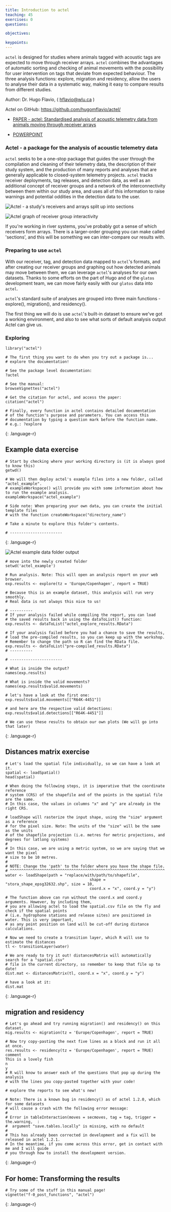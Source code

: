 ```yaml
---
title: Introduction to actel
teaching: 45
exercises: 0
questions:

objectives:

keypoints:
---
```


`actel` is designed for studies where animals tagged with acoustic tags are expected to move through receiver arrays. `actel` combines the advantages of automatic sorting and checking of animal movements with the possibility for user intervention on tags that deviate from expected behaviour. The three analysis functions: explore, migration and residency, allow the users to analyse their data in a systematic way, making it easy to compare results from different studies.

Author: Dr. Hugo Flavio, ( hflavio@wlu.ca )

Actel on GitHub: https://github.com/hugomflavio/actel/

- [PAPER - actel: Standardised analysis of acoustic telemetry data from animals moving through receiver arrays](../Resources/actel_paper_published_version.pdf)

- [POWERPOINT](../Resources/actel_introduction.ppsx)


### Actel - a package for the analysis of acoustic telemetry data

`actel` seeks to be a one-stop package that guides the user through the compilation and cleaning of their telemetry data, the description of their study system, and the production of many reports and analyses that are generally applicable to closed-system telemetry projects. `actel` tracks receiver deployments, tag releases, and detection data, as well as an additional concept of receiver groups and a network of the interconnectivity between them within our study area, and uses all of this information to raise warnings and potential oddities in the detection data to the user.

![Actel - a study's receivers and arrays split up into sections](../Resources/actel_study_sections.png)

![Actel graph of receiver group interactivity](../Resources/actel_mb_arrays.svg)

If you're working in river systems, you've probably got a sense of which receivers form arrays. There is a larger-order grouping you can make called 'sections', and this will be something we can inter-compare our results with.

### Preparing to use `actel`

With our receiver, tag, and detection data mapped to `actel`'s formats, and after creating our receiver groups and graphing out how detected animals may move between them, we can leverage `actel`'s analyses for our own datasets. Thanks to some efforts on the part of Hugo and of the `glatos` development team, we can move fairly easily with our `glatos` data into `actel`.

`actel`'s standard suite of analyses are grouped into three main functions - explore(), migration(), and residency().


The first thing we will do is use `actel`'s built-in dataset to ensure we've got a working environment, and also to see what sorts of default analysis output Actel can give us.



### Exploring

~~~
library("actel")

# The first thing you want to do when you try out a package is...
# explore the documentation!

# See the package level documentation:
?actel

# See the manual:
browseVignettes("actel")

# Get the citation for actel, and access the paper:
citation("actel")

# Finally, every function in actel contains detailed documentation
# of the function's purpose and parameters. You can access this
# documentation by typing a question mark before the function name.
# e.g.: ?explore
~~~
{: .language-r}

## Example data exercise

~~~
# Start by checking where your working directory is (it is always good to know this)
getwd()

# We will then deploy actel's example files into a new folder, called "actel_example".
# exampleWorkspace() will provide you with some information about how to run the example analysis.
exampleWorkspace("actel_example")

# Side note: When preparing your own data, you can create the initial template files
# with the function createWorkspace("directory_name")

# Take a minute to explore this folder's contents.

# -----------------------
~~~
{: .language-r}

![Actel example data folder output](/Resources/actel_example_folder.PNG)

~~~
# move into the newly created folder
setwd('actel_example')

# Run analysis. Note: This will open an analysis report on your web browser.
exp.results <- explore(tz = 'Europe/Copenhagen', report = TRUE)

# Because this is an example dataset, this analysis will run very smoothly. 
# Real data is not always this nice to us!

# ----------
# If your analysis failed while compiling the report, you can load 
# the saved results back in using the dataToList() function:
exp.results <- dataToList("actel_explore_results.RData")

# If your analysis failed before you had a chance to save the results,
# load the pre-compiled results, so you can keep up with the workshop.
# Remember to change the path so R can find the RData file.
exp.results <- dataToList("pre-compiled_results.RData")
# ----------

# -----------------------

# What is inside the output?
names(exp.results)

# What is inside the valid movements?
names(exp.results$valid.movements)

# let's have a look at the first one:
exp.results$valid.movements[["R64K-4451"]]

# and here are the respective valid detections:
exp.results$valid.detections[["R64K-4451"]]

# We can use these results to obtain our own plots (We will go into that later)
~~~
{: .language-r}


## Distances matrix exercise

~~~
# Let's load the spatial file individually, so we can have a look at it.
spatial <- loadSpatial()
head(spatial)

# When doing the following steps, it is imperative that the coordinate reference 
# system (CRS) of the shapefile and of the points in the spatial file are the same.
# In this case, the values in columns "x" and "y" are already in the right CRS.

# loadShape will rasterize the input shape, using the "size" argument as a reference
# for the pixel size. Note: The units of the "size" will be the same as the units
# of the shapefile projection (i.e. metres for metric projections, and degrees for latlong systems)
#
# In this case, we are using a metric system, so we are saying that we want the pixel
# size to be 10 metres.
#
# NOTE: Change the 'path' to the folder where you have the shape file.
# ^^^^^^^^^^^^^^^^^^^^^^^^^^^^^^^^^^^^^^^^^^^^^^^^^^^^^^^^^^^^^^^^^^^^
water <- loadShape(path = "replace/with/path/to/shapefile",
									 shape = "stora_shape_epsg32632.shp", size = 10,
									 coord.x = "x", coord.y = "y")

# The function above can run without the coord.x and coord.y arguments. However, by including them,
# you are allowing actel to load the spatial.csv file on the fly and check if the spatial points
# (i.e. hydrophone stations and release sites) are positioned in water. This is very important,
# as any point position on land will be cut-off during distance calculations.

# Now we need to create a transition layer, which R will use to estimate the distances
tl <- transitionLayer(water)

# We are ready to try it out! distancesMatrix will automatically search for a "spatial.csv"
# file in the current directory, so remember to keep that file up to date!
dist.mat <- distancesMatrix(tl, coord.x = "x", coord.y = "y")

# have a look at it:
dist.mat
~~~
{: .language-r}

## migration and residency

~~~
# Let's go ahead and try running migration() and residency() on this dataset.
mig.results <- migration(tz = 'Europe/Copenhagen', report = TRUE)

# Now try copy-pasting the next five lines as a block and run it all at once.
res.results <- residency(tz = 'Europe/Copenhagen', report = TRUE)
comment
This is a lovely fish
n
y
# R will know to answer each of the questions that pop up during the analysis
# with the lines you copy-pasted together with your code!

# explore the reports to see what's new!

# Note: There is a known bug in residency() as of actel 1.2.0, which for some datasets
# will cause a crash with the following error message:
#
# Error in tableInteraction(moves = secmoves, tag = tag, trigger = the.warning,  : 
#  argument "save.tables.locally" is missing, with no default
#
# This has already been corrected in development and a fix will be released in actel 1.2.1.
# In the meantime, if you come across this error, get in contact with me and I will guide
# you through how to install the development version.

~~~
{: .language-r}

## For home: Transforming the results
~~~
# Try some of the stuff in this manual page!
vignette("f-0_post_functions", "actel")
~~~
{: .language-r}
